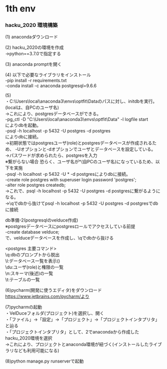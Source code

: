 1th env
====

### hacku_2020 環境構築
(1) anacondaダウンロード  

(2) hacku_2020の環境を作成  
->python==3.7.0で指定する

(3) anaconda promptを開く

(4) 以下で必要なライブラリをインストール  
-pip install -r requirements.txt  
-conda install -c anaconda postgresql=9.6.6  

(5)  
・C:\Users\local\anaconda3\envs\optfit\Dataのパスに対し、initdbを実行。(localは、自PCのユーザ名)  
->これにより、postgresデータベースができる。  
-pg_ctl -D "C:\Users\local\anaconda3\envs\optfit\Data" -l logfile start  
によりdbを起動。  
-psql -h localhost -p 5432 -U postgres -d postgres  
によりdbに接続。  
->初期状態ではpostgresユーザ(role)とpostgresデータベースが作成されるため、
-Uオプションと-dオプションでユーザとデータベースを設定している。  
->パスワードが求められたら、postgresを入力  
※繋がらない場合
恐らく、ユーザ名が*(自PCのユーザ名)になっているため、以下を実施  
-psql -h localhost -p 5432 -U * -d postgresによりdbに接続。  
-create role postgres with superuser login password 'postgres';  
-alter role postgres createdb;  
->これで、psql -h localhost -p 5432 -U postgres -d postgresに繋がるようになる。  
->\qでdbから抜けてpsql -h localhost -p 5432 -U postgres -d postgresでdbに接続


db準備-2(postgresqlのvelduce作成)  
※postgresデータベースにpostgresロールでアクセスしている前提  
-create database velduce;  
で、velduceデータベースを作成し、\qでdbから抜ける  

<postgres 主要コマンド>  
\q:dbのプロンプトから脱出  
\l:データベース一覧を表示()  
\du:ユーザ(role)と権限の一覧  
\n:スキーマ(後述)の一覧  
\t:テーブルの一覧  

(6)pycharm(開発に使うエディタ)をダウンロード  
https://www.jetbrains.com/pycharm/より


(7)pycharmの起動  
・VelDuceフォルダ(プロジェクト)を選択し、開く  
・「ファイル」->「設定」->「プロジェクト」->「プロジェクトインタプリタ」と辿る  
・「プロジェクトインタプリタ」として、2でanacondaから作成したhacku_2020環境を選択  
->これにより、プロジェクトとanaconda環境が紐づく(インストールしたライブラリなども利用可能になる)
  
(8)python manage.py runserverで起動  










